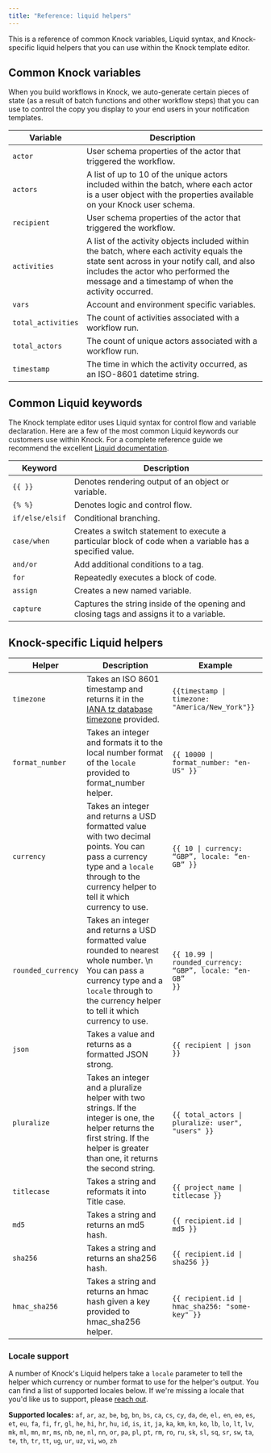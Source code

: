 ```yaml
---
title: "Reference: liquid helpers"
---
```


This is a reference of common Knock variables, Liquid syntax, and Knock-specific liquid helpers that you can use within the Knock template editor. 


## Common Knock variables
When you build workflows in Knock, we auto-generate certain pieces of state (as a result of batch functions and other workflow steps) that you can use to control the copy you display to your end users in your notification templates. 

| Variable           | Description                                                                                                                                                                                                                          |
|--------------------|--------------------------------------------------------------------------------------------------------------------------------------------------------------------------------------------------------------------------------------|
| `actor`            | User schema properties of the actor that triggered the workflow.                                                                                                                                                                     |
| `actors`           | A list of up to 10 of the unique actors included within the batch, where each actor is a user object with the properties available on your Knock user schema.                                                                        |
| `recipient`        | User schema properties of the actor that triggered the workflow.                                                                                                                                                                     |
| `activities`       | A list of the activity objects included within the batch, where each activity equals the state sent across in your notify call, and also includes the actor who performed the message and a timestamp of when the activity occurred. |
| `vars`             | Account and environment specific variables.                                                                                                                                                                                          |
| `total_activities` | The count of activities associated with a workflow run.                                                                                                                                                                              |
| `total_actors`     | The count of unique actors associated with a workflow run.                                                                                                                                                                           |
| `timestamp`        | The time in which the activity occurred, as an ISO-8601 datetime string.                                                                                                                                                             |



## Common Liquid keywords
The Knock template editor uses Liquid syntax for control flow and variable declaration. Here are a few of the most common Liquid keywords our customers use within Knock. For a complete reference guide we recommend the excellent [Liquid documentation](https://shopify.github.io/liquid/). 

| Keyword         | Description                                                                                             |
|-----------------|---------------------------------------------------------------------------------------------------------|
| `{{ }}`         | Denotes rendering output of an object or variable.                                                      |
| `{% %}`         | Denotes logic and control flow.                                                                         |
| `if/else/elsif` | Conditional branching.                                                                                  |
| `case/when`     | Creates a switch statement to execute a particular block of code when a variable has a specified value. |
| `and/or`        | Add additional conditions to a tag.                                                                     |
| `for`           | Repeatedly executes a block of code.                                                                    |
| `assign`        | Creates a new named variable.                                                                           |
| `capture`       | Captures the string inside of the opening and closing tags and assigns it to a variable.                |

## Knock-specific Liquid helpers

| Helper             | Description               | Example     |
|--------------------|---------------------------|-------------|
| `timezone`         | Takes an ISO 8601 timestamp and returns it in the [IANA tz  database timezone](https://en.wikipedia.org/wiki/List_of_tz_database_time_zones) provided. | <code>{{timestamp &#124; timezone: "America/New_York"}}</code> |
| `format_number`    | Takes an integer and formats it to the local number format of the `locale` provided to format_number helper.                                                                                       | <code>{{ 10000 &#124; format_number: "en-US" }}</code>                   |
| `currency`         | Takes an integer and returns a USD formatted value with two decimal points. You can pass a currency type and a `locale` through to the currency helper to tell it which currency to use.  | <code>{{ 10 &#124; currency: “GBP”, locale: “en-GB” }}</code>            |
| `rounded_currency` | Takes an integer and returns a USD formatted value rounded to nearest whole number. \n You can pass a currency type and a `locale` through to the currency helper to tell it which currency to use. | <code>{{ 10.99 &#124; rounded_currency: “GBP”, locale: “en-GB” }}</code> |
| `json`             | Takes a value and returns as a formatted JSON strong.                                                                                                                                                                    | <code>{{ recipient &#124; json }}</code>                                 |
| `pluralize`        | Takes an integer and a pluralize helper with two strings. If the integer is one, the helper returns the first string. If the helper is greater than one, it returns the second string.                                   | <code>{{ total_actors &#124; pluralize: user", "users" }}</code>         |
| `titlecase`        | Takes a string and reformats it into Title case.                                                                                                                                                                         | <code>{{ project_name &#124; titlecase }}</code>                         |
| `md5`              | Takes a string and returns an md5 hash.                                                                                                                                                                                  | <code>{{ recipient.id &#124; md5 }}</code>                               |
| `sha256`           | Takes a string and returns an sha256 hash.                                                                                                                                                                               | <code>{{ recipient.id &#124; sha256 }}</code>                            |
| `hmac_sha256`      | Takes a string and returns an hmac hash given a key provided to hmac_sha256 helper.                                                                                                                                      | <code>{{ recipient.id &#124; hmac_sha256: "some-key" }}</code>           |

### Locale support
A number of Knock's Liquid helpers take a `locale` parameter to tell the helper which currency or number format to use for the helper's output. You can find a list of supported locales below. If we're missing a locale that you'd like us to support, please [reach out](mailto:support@knock.app). 

**Supported locales:** `af`, `ar`, `az`, `be`, `bg`, `bn`, `bs`, `ca`, `cs`, `cy`, `da`, `de`, `el,` `en`, `eo`, `es`, `et`, `eu`, `fa`, `fi`, `fr`, `gl`, `he`, `hi`, `hr`, `hu`, `id`, `is`, `it`, `ja`, `ka`, `km`, `kn`, `ko`, `lb`, `lo`, `lt`, `lv`, `mk`, `ml`, `mn`, `mr`, `ms`, `nb`, `ne`, `nl`, `nn`, `or`, `pa`, `pl`, `pt`, `rm`, `ro`, `ru`, `sk`, `sl`, `sq`, `sr`, `sw`, `ta`, `te`, `th`, `tr`, `tt`, `ug`, `ur`, `uz`, `vi`, `wo`, `zh`
